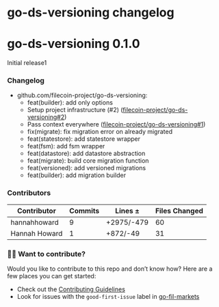 # go-ds-versioning changelog

# go-ds-versioning 0.1.0

Initial release1

### Changelog

- github.com/filecoin-project/go-ds-versioning:
  - feat(builder): add only options
  - Setup project infrastructure (#2) ([filecoin-project/go-ds-versioning#2](https://github.com/filecoin-project/go-ds-versioning/pull/2))
  - Pass context everywhere ([filecoin-project/go-ds-versioning#1](https://github.com/filecoin-project/go-ds-versioning/pull/1))
  - fix(migrate): fix migration error on already migrated
  - feat(statestore): add statestore wrapper
  - feat(fsm): add fsm wrapper
  - feat(datastore): add datastore abstraction
  - feat(migrate): build core migration function
  - feat(versioned): add versioned migrations
  - feat(builder): add migration builder

### Contributors

| Contributor | Commits | Lines ± | Files Changed |
|-------------|---------|---------|---------------|
| hannahhoward | 9 | +2975/-479 | 60 |
| Hannah Howard | 1 | +872/-49 | 31 |

### 🙌🏽 Want to contribute?

Would you like to contribute to this repo and don’t know how? Here are a few places you can get started:

- Check out the [Contributing Guidelines](https://github.com/filecoin-project/go-data-transfer/blob/master/CONTRIBUTING.md)
- Look for issues with the `good-first-issue` label in [go-fil-markets](https://github.com/filecoin-project/go-data-transfer/issues?utf8=%E2%9C%93&q=is%3Aissue+is%3Aopen+label%3A%22e-good-first-issue%22+)
